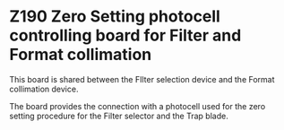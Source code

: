 # Z190 Zero Setting photocell controlling board for Filter and Format collimation

This board is shared between the FIlter selection device and the Format collimation device.

The board provides the connection with a photocell used for the zero setting
procedure for the Filter selector and the Trap blade.


